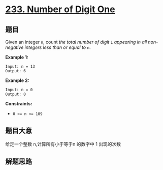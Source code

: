 # [233. Number of Digit One](https://leetcode.com/problems/number-of-digit-one/)

## 题目

Given an integer `n`, count *the total number of digit* `1` *appearing in all non-negative integers less than or equal to* `n`.

 

**Example 1:**

```
Input: n = 13
Output: 6
```

**Example 2:**

```
Input: n = 0
Output: 0
```

 

**Constraints:**

- `0 <= n <= 109`

## 题目大意

给定一个整数 n,计算所有小于等于n 的数字中 1 出现的次数

## 解题思路

